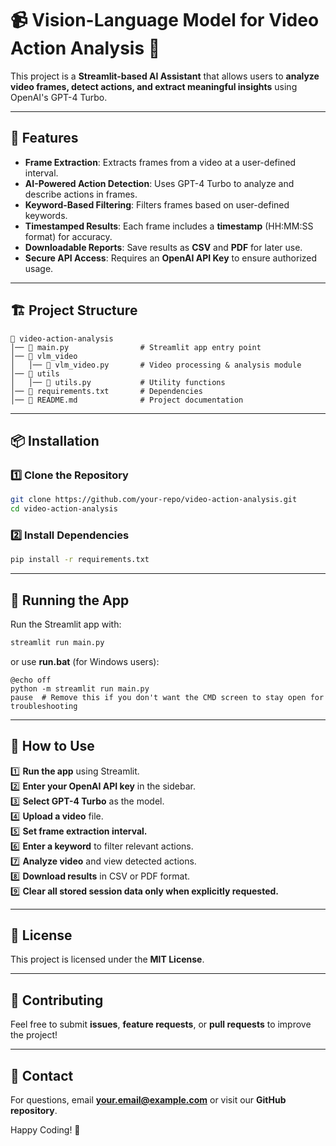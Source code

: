 # 📹 Vision-Language Model for Video Action Analysis 🚀

This project is a **Streamlit-based AI Assistant** that allows users to **analyze video frames, detect actions, and extract meaningful insights** using OpenAI's GPT-4 Turbo.

---

## 📌 Features
- **Frame Extraction**: Extracts frames from a video at a user-defined interval.
- **AI-Powered Action Detection**: Uses GPT-4 Turbo to analyze and describe actions in frames.
- **Keyword-Based Filtering**: Filters frames based on user-defined keywords.
- **Timestamped Results**: Each frame includes a **timestamp** (HH:MM:SS format) for accuracy.
- **Downloadable Reports**: Save results as **CSV** and **PDF** for later use.
- **Secure API Access**: Requires an **OpenAI API Key** to ensure authorized usage.

---

## 🏗️ Project Structure
```
📁 video-action-analysis
│── 📄 main.py                # Streamlit app entry point
│── 📁 vlm_video
│   │── 📄 vlm_video.py       # Video processing & analysis module
│── 📁 utils
│   │── 📄 utils.py           # Utility functions
│── 📄 requirements.txt       # Dependencies
│── 📄 README.md              # Project documentation
```

---

## 📦 Installation
### **1️⃣ Clone the Repository**
```sh
git clone https://github.com/your-repo/video-action-analysis.git
cd video-action-analysis
```

### **2️⃣ Install Dependencies**
```sh
pip install -r requirements.txt
```

---

## 🚀 Running the App
Run the Streamlit app with:
```sh
streamlit run main.py
```

or use **run.bat** (for Windows users):
```
@echo off
python -m streamlit run main.py
pause  # Remove this if you don't want the CMD screen to stay open for troubleshooting
```

---

## 🎥 How to Use

1️⃣ **Run the app** using Streamlit.  
2️⃣ **Enter your OpenAI API key** in the sidebar.  
3️⃣ **Select GPT-4 Turbo** as the model.  
4️⃣ **Upload a video** file.  
5️⃣ **Set frame extraction interval.**  
6️⃣ **Enter a keyword** to filter relevant actions.  
7️⃣ **Analyze video** and view detected actions.  
8️⃣ **Download results** in CSV or PDF format.  
9️⃣ **Clear all stored session data only when explicitly requested.**  

---

## 📜 License
This project is licensed under the **MIT License**.

---

## 🤝 Contributing
Feel free to submit **issues**, **feature requests**, or **pull requests** to improve the project!

---

## 📧 Contact
For questions, email **your.email@example.com** or visit our **GitHub repository**.

Happy Coding! 🚀

